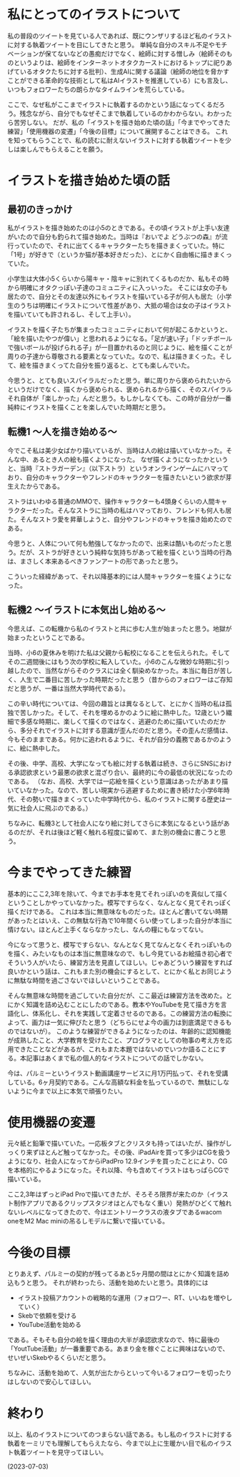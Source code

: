 # 私にとってのイラストについて
私の普段のツイートを見ている人であれば、既にウンザリするほど私のイラストに対する執着ツイートを目にしてきたと思う。
単純な自分のスキル不足やモチベーションが保てないなどの愚痴だけでなく、絵師に対する憎しみ（絵師そのものというよりは、絵師をインターネットオタクカーストにおけるトップに祀りあげているオタクたちに対する批判）、生成AIに関する議論（絵師の地位を脅かすことができる革命的な技術として私はAIイラストを推進している）にも言及し、いつもフォロワーたちの朗らかなタイムラインを荒らしている。

ここで、なぜ私がここまでイラストに執着するのかという話になってくるだろう。残念ながら、自分でもなぜそこまで執着しているのかわからない。わかったら苦労しない。
だが、私の「イラストを描き始めた頃の話」「今までやってきた練習」「使用機器の変遷」「今後の目標」について展開することはできる。
これを知ってもらうことで、私の読むに耐えないイラストに対する執着ツイートを少しは楽しんでもらえることを願う。

# イラストを描き始めた頃の話
## 最初のきっかけ
私がイラストを描き始めたのは小5のときである。その頃イラストが上手い友達がいたので自分も釣られて描き始めた。当時は『おいでよ どうぶつの森』が流行っていたので、それに出てくるキャラクターたちを描きまくっていた。特に「1号」が好きで（というか猫が基本好きだった）、とにかく自由帳に描きまくっていた。

小学生は大体小5くらいから陽キャ・陰キャに別れてくるものだか、私もその時から明確にオタクっぽい子達のコミュニティに入っいった。
そこには女の子も居たので、自分とその友達以外にもイラストを描いている子が何人も居た（小学生のうちは明確にイラストについて性差があり、大抵の場合は女の子はイラストを描いていても許されるし、そして上手い）。

イラストを描く子たちが集まったコミュニティにおいて何が起こるかというと、「絵を描いたやつが偉い」と思われるようになる。「足が速い子」「ドッチボールで強いボールが投げられる子」が一目置かれるのと同じように、絵を描くことが周りの子達から尊敬される要素となっていた。なので、私は描きまくった。そして、絵を描きまくってた自分を振り返ると、とても楽しんでいた。

今思うと、とても良いスパイラルだったと思う。単に周りから褒められたいからというだけでなく、描くから褒められる、褒められるから描く、そのスパイラルそれ自体が「楽しかった」んだと思う。もしかしなくても、この時が自分が一番純粋にイラストを描くことを楽しんでいた時期だと思う。


## 転機1 〜人を描き始める〜
今でこそ私は美少女ばかり描いているが、当時は人の絵は描いていなかった。そんな中、あるとき人の絵も描くようになった。
なぜ描くようになったかというと、当時『ストラガーデン』（以下ストラ）というオンラインゲームにハマっており、自分のキャラクターやフレンドのキャラクターを描きたいという欲求が芽生えたからである。

ストラはいわゆる普通のMMOで、操作キャラクターも4頭身くらいの人間キャラクターだった。そんなストラに当時の私はハマっており、フレンドも何人も居た。そんなストラ愛を昇華しようと、自分やフレンドのキャラを描き始めたのである。

今思うと、人体について何も勉強してなかったので、出来は酷いものだったと思う。だが、ストラが好きという純粋な気持ちがあって絵を描くという当時の行為は、まさしく本来あるべきファンアートの形であったと思う。

こういった経緯があって、それ以降基本的には人間キャラクターを描くようになった。

## 転機2 〜イラストに本気出し始める〜
今思えば、この転機から私のイラストと共に歩む人生が始まったと思う。地獄が始まったということである。

当時、小6の夏休みを明けた私は父親から転校になることを伝えられた。そしてその二週間後にはもう次の学校に転入していた。小6のこんな微妙な時期に引っ越したので、当然ながらそのクラスには全く馴染めなかった。本当に毎日が苦しく、人生で二番目に苦しかった時期だったと思う（昔からのフォロワーはご存知だと思うが、一番は当然大学時代である）。

この辛い時代については、今回の趣旨とは異なるとして、とにかく当時の私は孤独で苦しかった。そして、それを埋めるかのように絵に熱中した。12歳という繊細で多感な時期に、楽しくて描くのではなく、逃避のために描いていたのだから、多分それでイラストに対する意識が歪んだのだと思う。その歪んだ感情は、今もそのままである。何かに追われるように、それが自分の義務であるかのように、絵に熱中した。

その後、中学、高校、大学になっても絵に対する執着は続き、さらにSNSにおける承認欲求という最悪の欲求と混ざり合い、最終的に今の最低の状況になったのである。
（なお、高校、大学では一応絵を描くという意識はあったがあまり描いていなかった。なので、苦しい現実から逃避するために書き続けた小学6年時代、その勢いで描きまくっていた中学時代から、私のイラストに関する歴史は一気に社会人に飛ぶのである。）

ちなみに、転機3として社会人になり絵に対してさらに本気になるという話があるのだが、それは後ほど軽く触れる程度に留めて、また別の機会に書こうと思う。

# 今までやってきた練習
基本的にここ2,3年を除いて、今までお手本を見てそれっぽいのを真似して描くということしかやっていなかった。模写ですらなく、なんとなく見てそれっぽく描くだけである。
これは本当に無意味なものだった。ほとんど書いてない時期があったとはいえ、この無駄な行為で10年間くらい使ってしまった自分が本当に情けない。ほとんど上手くならなかったし、なんの糧にもなってない。

今になって思うと、模写ですらない、なんとなく見てなんとなくそれっぽいものを描く、みたいなものは本当に無意味なので、もし今見ているお絵描き初心者でそういう人がいたら、練習方法を見直してほしい。じゃあどういう練習をすれば良いかという話は、これもまた別の機会にするとして、とにかく私とお同じように無駄な時間を過ごさないでほしいということである。

そんな無意味な時間を過ごしていた自分だが、ここ最近は練習方法を改めた。とにかく知識を詰め込むことにしたのである。教本やYouTubeを見て描き方を言語化し、体系化し、それを実践して定着させるのである。この練習方法の転換によって、画力は一気に伸びたと思う（どちらにせよ今の画力は到底満足できるものではないが）。
このような練習ができるようになったのは、年齢的に認知機能が成熟したこと、大学教育を受けたこと、プログラマとしての物事の考え方を応用できたことなどがあるが、これもまた本題ではないのでいつか語ることにする。本記事はあくまで私の個人的なイラストについての話でしかない。

今は、パルミーというイラスト動画講座サービスに月1万円払って、それを受講している。6ヶ月契約である。こんな高額な料金を払っているので、無駄にしないように今まで以上に本気で頑張りたい。

# 使用機器の変遷
元々紙と鉛筆で描いていた。一応板タブとクリスタも持ってはいたが、操作がしっくり来ずほとんど触ってなかった。その後、iPadAirを買って多少はCGを扱うようになり、社会人になってからiPadPro 12.9インチを買ったことにより、CGを本格的にやるようになった。それ以降、今も含めてイラストはもっぱらCGで描いている。

ここ2,3年はずっとiPad Proで描いてきたが、そろそろ限界が来たのか（イラスト制作アプリであるクリップスタジオはとんでもなく重い）発熱がひどくて触れないレベルになってきたので、今はエントリークラスの液タブであるwacom oneをM2 Mac miniの吊るしモデルに繋いで描いている。

# 今後の目標
とりあえず、パルミーの契約が残ってるあと5ヶ月間の間はとにかく知識を詰め込もうと思う。
それが終わったら、活動を始めたいと思う。具体的には

* イラスト投稿アカウントの戦略的な運用（フォロワー、RT、いいねを増やしていく）
* Skebで依頼を受ける
* YouTube活動を始める

である。そもそも自分の絵を描く理由の大半が承認欲求なので、特に最後の「YoutTube活動」が一番重要である。あまり金を稼ぐことに興味はないので、せいぜいSkebやるくらいだと思う。

ちなみに、活動を始めて、人気が出たからといって今いるフォロワーを切ったりはしないので安心してほしい。

# 終わり
以上、私のイラストについてのつまらない話である。もし私のイラストに対する執着を一ミリでも理解してもらえたなら、今まで以上に生暖かい目で私のイラスト執着ツイートを見守ってほしい。

(2023-07-03)